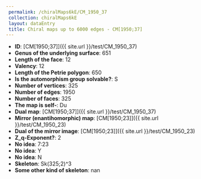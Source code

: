 ```yaml
--- 
 permalink: /chiralMaps6kE/CM_1950_37 
 collection: chiralMaps6kE
 layout: dataEntry
 title: Chiral maps up to 6000 edges - CM[1950;37]
---
```


- **ID**: [CM[1950;37]]({{ site.url }}/test/CM_1950_37)
- **Genus of the underlying surface**: 651
- **Length of the face**: 12
- **Valency**: 12
- **Length of the Petrie polygon**: 650
- **Is the automorphism group solvable?**: S
- **Number of vertices**: 325
- **Number of edges**: 1950
- **Number of faces**: 325
- **The map is self-**: Du
- **Dual map**: [CM[1950;37]]({{ site.url }}/test/CM_1950_37)
- **Mirror (enantihomorphic) map**: [CM[1950;23]]({{ site.url }}/test/CM_1950_23)
- **Dual of the mirror image**: [CM[1950;23]]({{ site.url }}/test/CM_1950_23)
- **Z_q-Exponent?**: 2
- **No idea**:  7:23
- **No idea**: Y
- **No idea**: N
- **Skeleton**: Sk(325;2)^3
- **Some other kind of skeleton**: nan
